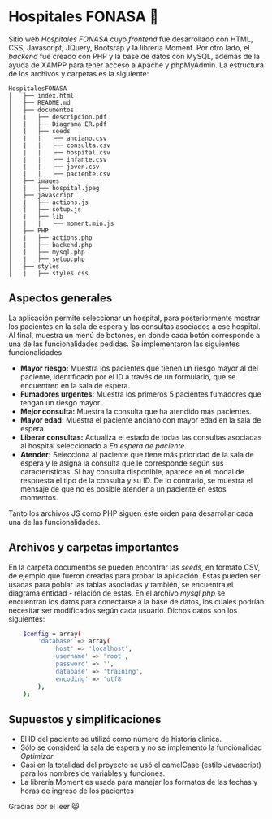 # Hospitales FONASA :hospital:

Sitio web *Hospitales FONASA* cuyo *frontend* fue desarrollado con HTML, CSS, Javascript, JQuery, Bootsrap y la librería Moment. Por otro lado, el *backend* fue creado con PHP y la base de datos con MySQL, además de la ayuda de XAMPP para tener acceso a Apache y phpMyAdmin. La estructura de los archivos y carpetas es la siguiente:

```
HospitalesFONASA
│   ├── index.html
│   ├── README.md
│   ├── documentos
│   |   ├── descripcion.pdf
│   |   ├── Diagrama ER.pdf
│   |   ├── seeds
│   |   |   ├── anciano.csv
│   |   |   ├── consulta.csv
│   |   |   ├── hospital.csv
│   |   |   ├── infante.csv
│   |   |   ├── joven.csv
│   |   |   ├── paciente.csv
│   ├── images
│   |   ├── hospital.jpeg
│   ├── javascript
│   |   ├── actions.js
│   |   ├── setup.js
│   |   ├── lib
│   |   |   ├── moment.min.js
│   ├── PHP
│   |   ├── actions.php
│   |   ├── backend.php
│   |   ├── mysql.php
│   |   ├── setup.php
│   ├── styles
│   |   ├── styles.css
```

## Aspectos generales
La aplicación permite seleccionar un hospital, para posteriormente mostrar los pacientes en la sala de espera y las consultas asociados a ese hospital. Al final, muestra un menú de botones, en donde cada botón corresponde a una de las funcionalidades pedidas. Se implementaron las siguientes funcionalidades:
* **Mayor riesgo:** Muestra los pacientes que tienen un riesgo mayor al del paciente, identificado por el ID a través de un formulario, que se encuentren en la sala de espera.
* **Fumadores urgentes:** Muestra los primeros 5 pacientes fumadores que tengan un riesgo mayor.
* **Mejor consulta:** Muestra la consulta que ha atendido más pacientes.  
* **Mayor edad:** Muestra el paciente anciano con mayor edad en la sala de espera. 
* **Liberar consultas:** Actualiza el estado de todas las consultas asociadas al hospital seleccionado a *En espera de paciente*.
* **Atender:** Selecciona al paciente que tiene más prioridad de la sala de espera y le asigna la consulta que le corresponde según sus características. Si hay consulta disponible, aparece en el modal de respuesta el tipo de la consulta y su ID. De lo contrario, se muestra el mensaje de que no es posible atender a un paciente en estos momentos.

Tanto los archivos JS como PHP siguen este orden para desarrollar cada una de las funcionalidades. 

## Archivos y carpetas importantes
En la carpeta documentos se pueden encontrar las *seeds*, en formato CSV, de ejemplo que fueron creadas para probar la aplicación. Estas pueden ser usadas para poblar las tablas asociadas y también, se encuentra el diagrama entidad - relación de estas. En el archivo *mysql.php* se encuentran los datos para conectarse a la base de datos, los cuales podrían necesitar ser modificados según cada usuario. Dichos datos son los siguientes:

```bash
    $config = array(
        'database' => array(
            'host' => 'localhost',
            'username' => 'root',
            'password' => '',
            'database' => 'training',
            'encoding' => 'utf8'
        ),
    );
```

## Supuestos y simplificaciones
* El ID del paciente se utilizó como número de historia clínica.
* Sólo se consideró la sala de espera y no se implementó la funcionalidad *Optimizar*
* Casi en la totalidad del proyecto se usó el camelCase (estilo Javascript) para los nombres de variables y funciones.
* La librería Moment es usada para manejar los formatos de las fechas y horas de ingreso de los pacientes

Gracias por el leer :smile_cat: